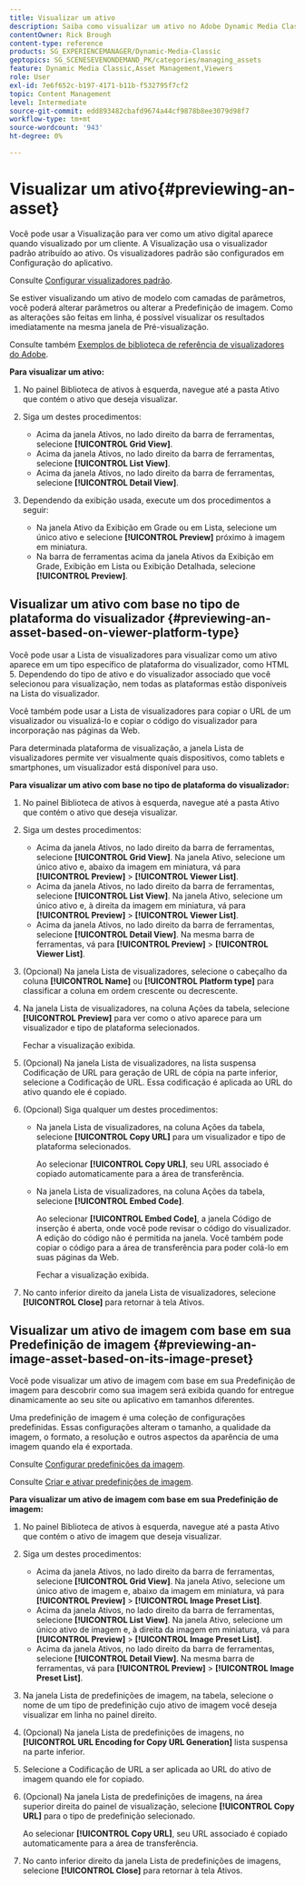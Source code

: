 ```yaml
---
title: Visualizar um ativo
description: Saiba como visualizar um ativo no Adobe Dynamic Media Classic.
contentOwner: Rick Brough
content-type: reference
products: SG_EXPERIENCEMANAGER/Dynamic-Media-Classic
geptopics: SG_SCENESEVENONDEMAND_PK/categories/managing_assets
feature: Dynamic Media Classic,Asset Management,Viewers
role: User
exl-id: 7e6f652c-b197-4171-b11b-f532795f7cf2
topic: Content Management
level: Intermediate
source-git-commit: edd893482cbafd9674a44cf9878b8ee3079d98f7
workflow-type: tm+mt
source-wordcount: '943'
ht-degree: 0%

---
```


# Visualizar um ativo{#previewing-an-asset}

Você pode usar a Visualização para ver como um ativo digital aparece quando visualizado por um cliente. A Visualização usa o visualizador padrão atribuído ao ativo. Os visualizadores padrão são configurados em Configuração do aplicativo.

Consulte [Configurar visualizadores padrão](application-setup.md#configuring_default_viewers).

Se estiver visualizando um ativo de modelo com camadas de parâmetros, você poderá alterar parâmetros ou alterar a Predefinição de imagem. Como as alterações são feitas em linha, é possível visualizar os resultados imediatamente na mesma janela de Pré-visualização.

Consulte também [Exemplos de biblioteca de referência de visualizadores do Adobe](https://landing.adobe.com/en/na/dynamic-media/ctir-2755/live-demos.html).

**Para visualizar um ativo:**

1. No painel Biblioteca de ativos à esquerda, navegue até a pasta Ativo que contém o ativo que deseja visualizar.
1. Siga um destes procedimentos:

   * Acima da janela Ativos, no lado direito da barra de ferramentas, selecione **[!UICONTROL Grid View]**.
   * Acima da janela Ativos, no lado direito da barra de ferramentas, selecione **[!UICONTROL List View]**.
   * Acima da janela Ativos, no lado direito da barra de ferramentas, selecione **[!UICONTROL Detail View]**.

1. Dependendo da exibição usada, execute um dos procedimentos a seguir:

   * Na janela Ativo da Exibição em Grade ou em Lista, selecione um único ativo e selecione **[!UICONTROL Preview]** próximo à imagem em miniatura.
   * Na barra de ferramentas acima da janela Ativos da Exibição em Grade, Exibição em Lista ou Exibição Detalhada, selecione **[!UICONTROL Preview]**.

## Visualizar um ativo com base no tipo de plataforma do visualizador {#previewing-an-asset-based-on-viewer-platform-type}

Você pode usar a Lista de visualizadores para visualizar como um ativo aparece em um tipo específico de plataforma do visualizador, como HTML 5. Dependendo do tipo de ativo e do visualizador associado que você selecionou para visualização, nem todas as plataformas estão disponíveis na Lista do visualizador.

Você também pode usar a Lista de visualizadores para copiar o URL de um visualizador ou visualizá-lo e copiar o código do visualizador para incorporação nas páginas da Web.

Para determinada plataforma de visualização, a janela Lista de visualizadores permite ver visualmente quais dispositivos, como tablets e smartphones, um visualizador está disponível para uso.

**Para visualizar um ativo com base no tipo de plataforma do visualizador:**

1. No painel Biblioteca de ativos à esquerda, navegue até a pasta Ativo que contém o ativo que deseja visualizar.
1. Siga um destes procedimentos:

   * Acima da janela Ativos, no lado direito da barra de ferramentas, selecione **[!UICONTROL Grid View]**. Na janela Ativo, selecione um único ativo e, abaixo da imagem em miniatura, vá para **[!UICONTROL Preview]** > **[!UICONTROL Viewer List]**.
   * Acima da janela Ativos, no lado direito da barra de ferramentas, selecione **[!UICONTROL List View]**. Na janela Ativo, selecione um único ativo e, à direita da imagem em miniatura, vá para **[!UICONTROL Preview]** > **[!UICONTROL Viewer List]**.
   * Acima da janela Ativos, no lado direito da barra de ferramentas, selecione **[!UICONTROL Detail View]**. Na mesma barra de ferramentas, vá para **[!UICONTROL Preview]** > **[!UICONTROL Viewer List]**.

1. (Opcional) Na janela Lista de visualizadores, selecione o cabeçalho da coluna **[!UICONTROL Name]** ou **[!UICONTROL Platform type]** para classificar a coluna em ordem crescente ou decrescente.
1. Na janela Lista de visualizadores, na coluna Ações da tabela, selecione **[!UICONTROL Preview]** para ver como o ativo aparece para um visualizador e tipo de plataforma selecionados.

   Fechar a visualização exibida.

1. (Opcional) Na janela Lista de visualizadores, na lista suspensa Codificação de URL para geração de URL de cópia na parte inferior, selecione a Codificação de URL. Essa codificação é aplicada ao URL do ativo quando ele é copiado.
1. (Opcional) Siga qualquer um destes procedimentos:

   * Na janela Lista de visualizadores, na coluna Ações da tabela, selecione **[!UICONTROL Copy URL]** para um visualizador e tipo de plataforma selecionados.

     Ao selecionar **[!UICONTROL Copy URL]**, seu URL associado é copiado automaticamente para a área de transferência.

   * Na janela Lista de visualizadores, na coluna Ações da tabela, selecione **[!UICONTROL Embed Code]**.

     Ao selecionar **[!UICONTROL Embed Code]**, a janela Código de inserção é aberta, onde você pode revisar o código do visualizador. A edição do código não é permitida na janela. Você também pode copiar o código para a área de transferência para poder colá-lo em suas páginas da Web.

     Fechar a visualização exibida.

1. No canto inferior direito da janela Lista de visualizadores, selecione **[!UICONTROL Close]** para retornar à tela Ativos.

## Visualizar um ativo de imagem com base em sua Predefinição de imagem {#previewing-an-image-asset-based-on-its-image-preset}

Você pode visualizar um ativo de imagem com base em sua Predefinição de imagem para descobrir como sua imagem será exibida quando for entregue dinamicamente ao seu site ou aplicativo em tamanhos diferentes.

Uma predefinição de imagem é uma coleção de configurações predefinidas. Essas configurações alteram o tamanho, a qualidade da imagem, o formato, a resolução e outros aspectos da aparência de uma imagem quando ela é exportada.

Consulte [Configurar predefinições da imagem](setting-image-presets.md#setting_up_image_presets).

Consulte [Criar e ativar predefinições de imagem](creating-enabling-image-presets.md#creating_and_enabling_image_presets).

**Para visualizar um ativo de imagem com base em sua Predefinição de imagem:**

1. No painel Biblioteca de ativos à esquerda, navegue até a pasta Ativo que contém o ativo de imagem que deseja visualizar.
1. Siga um destes procedimentos:

   * Acima da janela Ativos, no lado direito da barra de ferramentas, selecione **[!UICONTROL Grid View]**. Na janela Ativo, selecione um único ativo de imagem e, abaixo da imagem em miniatura, vá para **[!UICONTROL Preview]** > **[!UICONTROL Image Preset List]**.
   * Acima da janela Ativos, no lado direito da barra de ferramentas, selecione **[!UICONTROL List View]**. Na janela Ativo, selecione um único ativo de imagem e, à direita da imagem em miniatura, vá para **[!UICONTROL Preview]** > **[!UICONTROL Image Preset List]**.
   * Acima da janela Ativos, no lado direito da barra de ferramentas, selecione **[!UICONTROL Detail View]**. Na mesma barra de ferramentas, vá para **[!UICONTROL Preview]** > **[!UICONTROL Image Preset List]**.

1. Na janela Lista de predefinições de imagem, na tabela, selecione o nome de um tipo de predefinição cujo ativo de imagem você deseja visualizar em linha no painel direito.
1. (Opcional) Na janela Lista de predefinições de imagens, no **[!UICONTROL URL Encoding for Copy URL Generation]** lista suspensa na parte inferior.
1. Selecione a Codificação de URL a ser aplicada ao URL do ativo de imagem quando ele for copiado.
1. (Opcional) Na janela Lista de predefinições de imagens, na área superior direita do painel de visualização, selecione **[!UICONTROL Copy URL]** para o tipo de predefinição selecionado.

   Ao selecionar **[!UICONTROL Copy URL]**, seu URL associado é copiado automaticamente para a área de transferência.

1. No canto inferior direito da janela Lista de predefinições de imagens, selecione **[!UICONTROL Close]** para retornar à tela Ativos.
